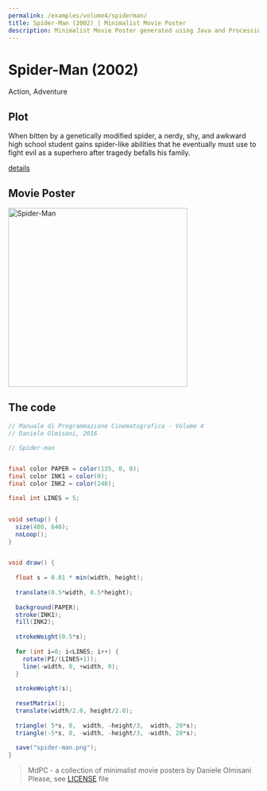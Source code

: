 ```yaml
---
permalink: /examples/volume4/spiderman/
title: Spider-Man (2002) | Minimalist Movie Poster
description: Minimalist Movie Poster generated using Java and Processing.
---
```


# Spider-Man (2002)

Action, Adventure

## Plot
When bitten by a genetically modified spider, a nerdy, shy, and awkward high school student gains spider-like abilities that he eventually must use to fight evil as a superhero after tragedy befalls his family.

[details](https://www.imdb.com/title/tt0145487/)

## Movie Poster
<img src="spider-man.png"  width="360px" title="Spider-Man">


## The code
```java
// Manuale di Programmazione Cinematografica - Volume 4
// Daniele Olmisani, 2016

// Spider-man


final color PAPER = color(135, 0, 0);
final color INK1 = color(0);
final color INK2 = color(240);

final int LINES = 5;


void setup() {
  size(480, 640);
  noLoop();
}


void draw() {
  
  float s = 0.01 * min(width, height);
  
  translate(0.5*width, 0.5*height);
  
  background(PAPER);
  stroke(INK1);
  fill(INK2);
  
  strokeWeight(0.5*s);
    
  for (int i=0; i<LINES; i++) {
    rotate(PI/(LINES+1));
    line(-width, 0, +width, 0);
  }
  
  strokeWeight(s);
  
  resetMatrix();
  translate(width/2.0, height/2.0);
  
  triangle( 5*s, 0,  width, -height/3,  width, 20*s);
  triangle(-5*s, 0, -width, -height/3, -width, 20*s);
  
  save("spider-man.png");
}
```

> MdPC - a collection of minimalist movie posters
> by Daniele Olmisani
> Please, see [LICENSE](../../../LICENSE) file
